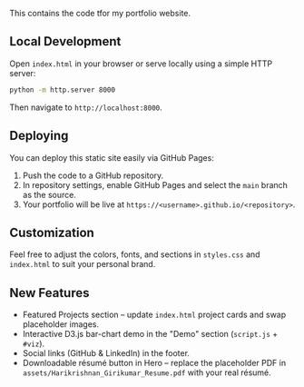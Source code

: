 This contains the code tfor my portfolio website.

## Local Development

Open `index.html` in your browser or serve locally using a simple HTTP server:

```bash
python -m http.server 8000
```

Then navigate to `http://localhost:8000`.

## Deploying

You can deploy this static site easily via GitHub Pages:

1. Push the code to a GitHub repository.
2. In repository settings, enable GitHub Pages and select the `main` branch as the source.
3. Your portfolio will be live at `https://<username>.github.io/<repository>`.

## Customization

Feel free to adjust the colors, fonts, and sections in `styles.css` and `index.html` to suit your personal brand.

## New Features

* Featured Projects section – update `index.html` project cards and swap placeholder images.
* Interactive D3.js bar-chart demo in the "Demo" section (`script.js` + `#viz`).
* Social links (GitHub & LinkedIn) in the footer.
* Downloadable résumé button in Hero – replace the placeholder PDF in `assets/Harikrishnan_Girikumar_Resume.pdf` with your real résumé.
